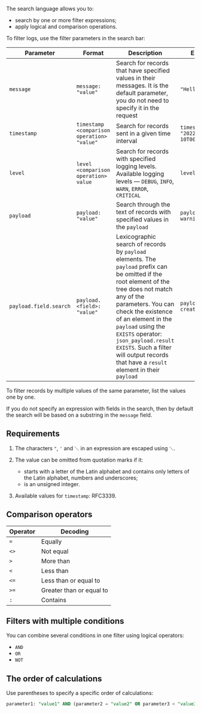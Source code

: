 The search language allows you to:

- search by one or more filter expressions;
- apply logical and comparison operations.

To filter logs, use the filter parameters in the search bar:

| Parameter              | Format                                    | Description | Example |
| ---------------------- | ----------------------------------------- | ------ | ------ |
| `message`              | `message: "value"` | Search for records that have specified values in their messages. It is the default parameter, you do not need to specify it in the request | `"Hello world!"` |
| `timestamp`            | `timestamp <comparison operation> "value"` | Search for records sent in a given time interval | `timestamp >= "2022-04-10T00:00:00Z"` |
| `level`                | `level <comparison operation> value` | Search for records with specified logging levels. Available logging levels — `DEBUG`, `INFO`, `WARN`, `ERROR`, `CRITICAL` | `level >= INFO` |
| `payload`              | `payload: "value"` | Search through the text of records with specified values in the `payload` | `payload: warning` |
| `payload.field.search` | `payload.<field>: "value"` | Lexicographic search of records by `payload` elements. The `payload` prefix can be omitted if the root element of the tree does not match any of the parameters. You can check the existence of an element in the `payload` using the `EXISTS` operator: `json_payload.result EXISTS`. Such a filter will output records that have a `result` element in their `payload` | `payload.status: created` |

To filter records by multiple values of the same parameter, list the values one by one.

<warn>

If you do not specify an expression with fields in the search, then by default the search will be based on a substring in the `message` field.

</warn>

## Requirements

1. The characters `"`, `'` and `＼` in an expression are escaped using `＼`.
1. The value can be omitted from quotation marks if it:

   - starts with a letter of the Latin alphabet and contains only letters of the Latin alphabet, numbers and underscores;
   - is an unsigned integer.

1. Available values for `timestamp`: RFC3339.

## Comparison operators

| Operator | Decoding |
| -------- | ----------- |
| `=` | Equally |
| `<>` | Not equal |
| `>` | More than |
| `<` | Less than |
| `<=` | Less than or equal to |
| `>=` | Greater than or equal to |
| `:` | Contains |

## Filters with multiple conditions

You can combine several conditions in one filter using logical operators:

- `AND`
- `OR`
- `NOT`

## The order of calculations

Use parentheses to specify a specific order of calculations:

```sql
parameter1: "value1" AND (parameter2 = "value2" OR parameter3 < "value3")
```
